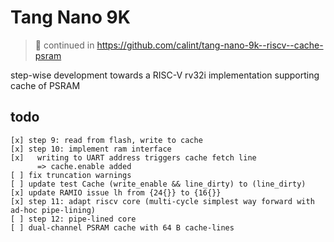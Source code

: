 # Tang Nano 9K

> :bell: continued in https://github.com/calint/tang-nano-9k--riscv--cache-psram

step-wise development towards a RISC-V rv32i implementation supporting cache of PSRAM

## todo
```
[x] step 9: read from flash, write to cache
[x] step 10: implement ram interface
[x]   writing to UART address triggers cache fetch line
      => cache.enable added
[ ] fix truncation warnings
[ ] update test Cache (write_enable && line_dirty) to (line_dirty)
[x] update RAMIO issue lh from {24{}} to {16{}} 
[x] step 11: adapt riscv core (multi-cycle simplest way forward with ad-hoc pipe-lining)
[ ] step 12: pipe-lined core
[ ] dual-channel PSRAM cache with 64 B cache-lines

```